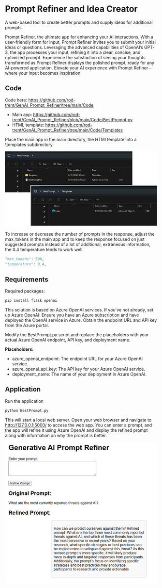 # Prompt Refiner and Idea Creator
A web-based tool to create better prompts and supply ideas for additional prompts.

Prompt Refiner, the ultimate app for enhancing your AI interactions. With a user-friendly form for input, Prompt Refiner invites you to submit your initial ideas or questions. Leveraging the advanced capabilities of OpenAI’s GPT-3, the app processes your input, refining it into a clear, concise, and optimized prompt. Experience the satisfaction of seeing your thoughts transformed as Prompt Refiner displays the polished prompt, ready for any AI-powered application. Elevate your AI experience with Prompt Refiner – where your input becomes inspiration.

## Code

Code here: https://github.com/rod-trent/GenAI_Prompt_Refiner/tree/main/Code

* Main app: https://github.com/rod-trent/GenAI_Prompt_Refiner/blob/main/Code/BestPrompt.py
* HTML template: https://github.com/rod-trent/GenAI_Prompt_Refiner/tree/main/Code/Templates

Place the main app in the main directory, the HTMl template into a \templates subdirectory.

![Directory Structure](https://github.com/rod-trent/GenAI_Prompt_Refiner/blob/main/Images/filestructure.jpg)

To increase or decrease the number of prompts in the response, adjust the max_tokens in the main app and to keep the response focused on just suggested prompts instead of a lot of additional, extraneous information, the 0.4 temperature tends to work well.

```python
"max_tokens": 500,
"temperature": 0.4,
```

## Requirements
Required packages:

```python
pip install flask openai
```

This solution is based on Azure OpenAI services. If you've not already, set up Azure OpenAI: Ensure you have an Azure subscription and have deployed the OpenAI service in Azure. Obtain the endpoint URL and API key from the Azure portal.

Modify the BestPrompt.py script and replace the placeholders with your actual Azure OpenAI endpoint, API key, and deployment name.

**Placeholders:** 
* azure_openai_endpoint: The endpoint URL for your Azure OpenAI service.
* azure_openai_api_key: The API key for your Azure OpenAI service.
* deployment_name: The name of your deployment in Azure OpenAI.

## Application

Run the application

```python
python BestPrompt.py
```

This will start a local web server. Open your web browser and navigate to http://127.0.0.1:5000/ to access the web app. You can enter a prompt, and the app will refine it using Azure OpenAI and display the refined prompt along with information on why the prompt is better.

![Prompt Refiner](https://github.com/rod-trent/GenAI_Prompt_Refiner/blob/main/Images/PromptRefiner.jpg)


